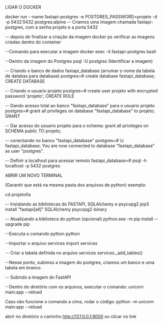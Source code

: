 LIGAR O DOCKER

docker run --name fastapi-postgres -e POSTGRES_PASSWORD=projeto -d -p 5432:5432 postgres:alpine
-- Criamos uma imagem chamada fastapi-postgres, com a senha projeto e a porta 5432

-- depois de finalizar a criação da imagem
docker ps
verificar as imagens criadas dentro do container

--Comando para executar a imagem
docker exec -it fastapi-postgres bash

--Dentro da imagem do Postgres
psql -U postgres (Identificar a imagem)

-- Criando o banco de dados fastapi_database (arrumar o nome da tabela de databas para database)
postgres=# create database fastapi_database;
CREATE DATABASE

-- Criando o usuario projeto
postgres=# create user projeto with encrypted password 'projeto';
CREATE ROLE

-- Dando acesso total ao banco "fastapi_database" para o usuario projeto
postgres=# grant all privileges on database "fastapi_database" to projeto;
GRANT

-- Dar acesso do usuario projeto para o schema:
grant all privileges on SCHEMA public TO projeto;

-- conectando no banco "fastapi_database"
postgres=# \c fastapi_database;
You are now connected to database "fastapi_database" as user "postgres".

-- Definir a localhost para acessar remoto
fastapi_database=# psql -h localhost -p 5432 postgres

ABRIR UM NOVO TERMINAL

(Garantir que está na mesma pasta dos arquivos de python)
exemplo:

cd projetofia

-- Instalando as bibliotecas do FASTAPI, SQLAlchemy e psycopg2
pip3 install "fastapi[all]" SQLAlchemy psycopg2-binary

-- Atualizando a biblioteca do python (opcional)
python.exe -m pip install --upgrade pip

--Executa o comando python
python

--Importar o arquivo services
import services

-- Criar a tabela definida no arquivo services
services.\_add_tables()

--Nesse ponto, subimos a imagem do postgres, criamos um banco e uma tabela em branco.

-- Subindo a imagem do FastAPI

--Dentro do diretório com os arquivos, executar o comando:
uvicorn main:app --reload

Caso não funcione o comando a cima, rodar o código: python -m uvicorn main:app --reload

abrir no diretório o caminho http://127.0.0.1:8000 ou clicar no link
